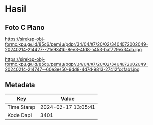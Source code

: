 # Hasil

## Foto C Plano

https://sirekap-obj-formc.kpu.go.id/85c6/pemilu/pdpr/34/04/07/20/02/3404072002049-20240214-214427--21e9341b-8ee3-4fd8-b453-baf729e534cb.jpg

https://sirekap-obj-formc.kpu.go.id/85c6/pemilu/pdpr/34/04/07/20/02/3404072002049-20240214-214747--60e3ee50-9dd8-4d7d-9813-27412fcdfab1.jpg


## Metadata

| Key        | Value               |
| ---------- | ------------------- |
| Time Stamp | 2024-02-17 13:05:41 |
| Kode Dapil | 3401                |



